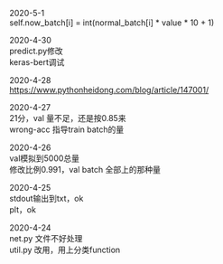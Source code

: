 2020-5-1  
self.now_batch[i] = int(normal_batch[i] * value * 10 + 1)  

2020-4-30  
predict.py修改  
keras-bert调试  

2020-4-28  
https://www.pythonheidong.com/blog/article/147001/  

2020-4-27  
21分，val 量不足，还是按0.85来  
wrong-acc 指导train batch的量  

2020-4-26  
val模拟到5000总量  
修改比例0.991，val batch 全部上的那种量  

2020-4-25  
stdout输出到txt，ok  
plt，ok  

2020-4-24  
net.py 文件不好处理  
util.py 改用，用上分类function  